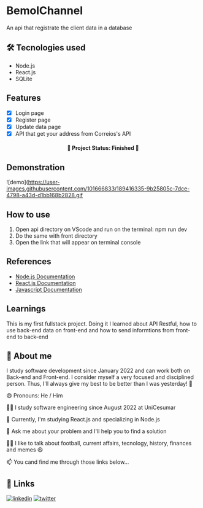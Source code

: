 # BemolChannel

An api that registrate the client data in a database


## 🛠 Tecnologies used

* Node.js
* React.js
* SQLite


## Features

 - [x]  Login page
 - [x]  Register page
 - [x]  Update data page
 - [x]  API that get your address from Correios's API

<h4 align="center"> 
 🚧  Project Status: Finished  🚧
</h4>

## Demonstration

![demo](https://user-images.githubusercontent.com/101666833/189416335-9b25805c-7dce-4798-a43d-d1bb168b2828.gif


## How to use

1) Open api directory on VScode and run on the terminal: npm run dev
2) Do the same with front directory
3) Open the link that will appear on terminal console


## References

 - [Node.js Documentation](https://nodejs.org/en/docs/)
 - [React.js Documentation](https://pt-br.reactjs.org/docs/getting-started.html)
 - [Javascript Documentation](https://developer.mozilla.org/pt-BR/docs/Web/JavaScript)


## Learnings

This is my first fullstack project. Doing it I learned about API Restful, how to use back-end data on front-end and how to send informtions from front-end to back-end


## 🚀 About me
I study software development since January 2022 and can work both on Back-end and Front-end. I consider myself a very focused and disciplined person. Thus, I'll always give my best to be better than I was yesterday! 💪


😄 Pronouns: He / Him

👩‍💻 I study software engineering since August 2022 at UniCesumar

🧠 Currently, I'm studying React.js and specializing in Node.js

🤔 Ask me about your problem and I'll help you to find a solution

👯‍♀️ I like to talk about football, current affairs, tecnology, history, finances and memes 😆

📫 You cand find me through those links below...


## 🔗 Links
[![linkedin](https://img.shields.io/badge/linkedin-0A66C2?style=for-the-badge&logo=linkedin&logoColor=white)](https://www.linkedin.com/in/vitor-marciano/)
[![twitter](https://img.shields.io/badge/twitter-1DA1F2?style=for-the-badge&logo=twitter&logoColor=white)](https://twitter.com/marciano_vitor)
